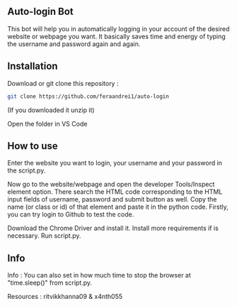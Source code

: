 ## Auto-login Bot

This bot will help you in automatically logging in your account of the desired website or webpage you want. It basically saves time and energy of typing the username and password again and again.

## Installation

Download or git clone this repository :

```bash
git clone https://github.com/feraandrei1/auto-login
```

(If you downloaded it unzip it)

Open the folder in VS Code

## How to use

Enter the website you want to login, your username and your password in the script.py.

Now go to the website/webpage and open the developer Tools/Inspect element option. There search the HTML code corresponding to the HTML input fields of username, password and submit button as well. Copy the name (or class or id) of that element and paste it in the python code. Firstly, you can try login to Github to test the code.

Download the Chrome Driver and install it. Install more requirements if is necessary. Run script.py.

## Info

Info : You can also set in how much time to stop the browser at "time.sleep()" from script.py.

Resources : ritvikkhanna09 & x4nth055
